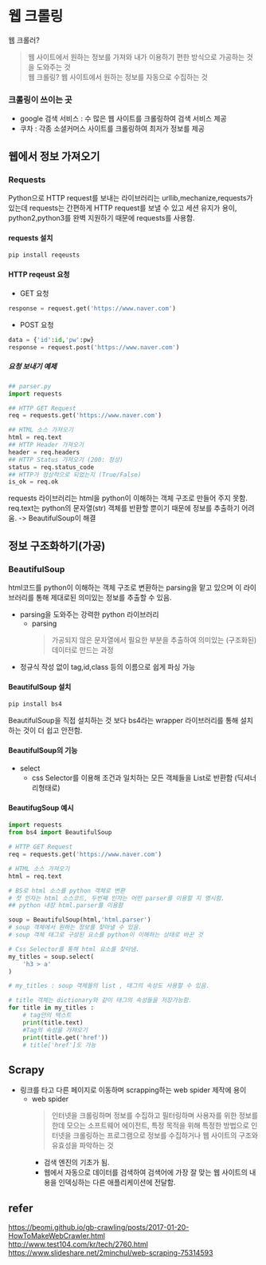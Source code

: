 # 웹 크롤링
웹 크롤러?
> 웹 사이트에서 원하는 정보를 가져와 내가 이용하기 편한 방식으로 가공하는 것을 도와주는 것  
웹 크롤링?
> 웹 사이트에서 원하는 정보를 자동으로 수집하는 것
### 크롤링이 쓰이는 곳
- google 검색 서비스 : 수 많은 웹 사이트를 크롤링하여 검색 서비스 제공
- 쿠차 : 각종 소셜커머스 사이트를 크롤링하여 최저가 정보를 제공
## 웹에서 정보 가져오기
### Requests
Python으로 HTTP request를 보내는 라이브러리는 urllib,mechanize,requests가 있는데 requests는 간편하게 HTTP request를 보낼 수 있고 세션 유지가 용이, python2,python3를 완벽 지원하기 때문에 requests를 사용함.
#### requests 설치
```python
pip install reqeusts
```
#### HTTP reqeust 요청
- GET 요청
```python
response = request.get('https://www.naver.com')
```
- POST 요청
```python
data = {'id':id,'pw':pw}
response = request.post('https://www.naver.com')
```
##### 요청 보내기 예제
```python
## parser.py
import requests

## HTTP GET Request
req = requests.get('https://www.naver.com')

## HTML 소스 가져오기
html = req.text
## HTTP Header 가져오기
header = req.headers
## HTTP Status 가져오기 (200: 정상)
status = req.status_code
## HTTP가 정상적으로 되었는지 (True/False)
is_ok = req.ok
```
requests 라이브러리는 html을 python이 이해하는 객체 구조로 만들어 주지 못함.  
req.text는 python의 문자열(str) 객체를 반환할 뿐이기 때문에 정보를 추출하기 어려움. -> BeautifulSoup이 해결
## 정보 구조화하기(가공)
### BeautifulSoup
html코드를 python이 이해하는 객체 구조로 변환하는 parsing을 맡고 있으며
이 라이브러리를 통해 제대로된 의미있는 정보를 추출할 수 있음.
- parsing을 도와주는 강력한 python 라이브러리
    - parsing
        > 가공되지 않은 문자열에서 필요한 부분을 추출하여 의미있는 (구조화된) 데이터로 만드는 과정
- 정규식 작성 없이 tag,id,class 등의 이름으로 쉽게 파싱 가능
#### BeautifulSoup 설치
```python
pip install bs4
```
BeautifulSoup을 직접 설치하는 것 보다 bs4라는 wrapper 라이브러리를 통해 설치하는 것이 더 쉽고 안전함.

#### BeautifulSoup의 기능
- select
    - css Selector를 이용해 조건과 일치하는 모든 객체들을 List로 반환함 (딕셔너리형태로)
#### BeautifugSoup 예시
```python
import requests
from bs4 import BeautifulSoup

# HTTP GET Request
req = requests.get('https://www.naver.com')

# HTML 소스 가져오기
html = req.text

# BS로 html 소스를 python 객체로 변환
# 첫 인자는 html 소스코드, 두번째 인자는 어떤 parser를 이용할 지 명시함.
## python 내장 html.parser를 이용함

soup = BeautifulSoup(html,'html.parser')
# soup 객체에서 원하는 정보를 찾아낼 수 있음.
# soup 객체 태그로 구성된 요소를 python이 이해하는 상태로 바꾼 것

# Css Selector를 통해 html 요소를 찾아냄.
my_titles = soup.select(
    'h3 > a'
)

# my_titles : soup 객체들의 list , 태그의 속성도 사용할 수 있음.

# title 객체는 dictionary와 같이 태그의 속성들을 저장가능함.
for title in my_titles :
    # tag안의 텍스트
    print(title.text)
    #Tag의 속성을 가져오기
    print(title.get('href'))
    # title['href']도 가능
```
## Scrapy
- 링크를 타고 다른 페이지로 이동하며 scrapping하는 web spider 제작에 용이
    - web spider 
        > 인터넷을 크롤링하며 정보를 수집하고 필터링하며 사용자를 위한 정보를 한데 모으는 소프트웨어 에이전트, 특정 목적을 위해 특정한 방법으로 인터넷을 크롤링하는 프로그램으로 정보를 수집하거나 웹 사이트의 구조와 유효성을 파악하는 것 
        - 검색 엔진의 기초가 됨. 
        - 웹에서 자동으로 데이터를 검색하여 검색어에 가장 잘 맞는 웹 사이트의 내용을 인덱싱하는 다른 애플리케이션에 전달함.

## refer
https://beomi.github.io/gb-crawling/posts/2017-01-20-HowToMakeWebCrawler.html  
http://www.test104.com/kr/tech/2760.html  
https://www.slideshare.net/2minchul/web-scraping-75314593